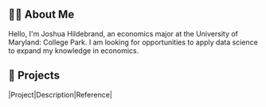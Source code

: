 
## 👨‍🎓 About Me
Hello, I'm Joshua Hildebrand, an economics major at the University of Maryland: College Park. I am looking for opportunities to apply data science to expand my knowledge in economics.

## 🎯 Projects
|Project|Description|Reference|



